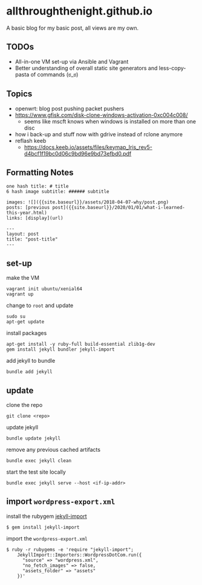 # allthroughthenight.github.io

A basic blog for my basic post, all views are my own.

## TODOs

* All-in-one VM set-up via Ansible and Vagrant
* Better understanding of overall static site generators and less-copy-pasta of commands (ಠ_ಠ)

## Topics

* openwrt: blog post pushing packet pushers
* https://www.gfisk.com/disk-clone-windows-activation-0xc004c008/
  * seems like mscft knows when windows is installed on more than one disc
* how i back-up and stuff now with gdrive instead of rclone anymore
* reflash keeb
  * https://docs.keeb.io/assets/files/keymap_Iris_rev5-d4bcf1f19bc0d06c9bd96e9bd73efbd0.pdf

## Formatting Notes

```
one hash title: # title
6 hash image subtitle: ###### subtitle

images: ![]({{site.baseurl}}/assets/2018-04-07-why/post.png)
posts: [previous post]({{site.baseurl}}/2020/01/01/what-i-learned-this-year.html)
links: [display](url)

---
layout: post
title: "post-title"
---
```

## set-up

make the VM
```
vagrant init ubuntu/xenial64
vagrant up
```

change to `root` and update
```
sudo su
apt-get update
```

install packages
```
apt-get install -y ruby-full build-essential zlib1g-dev
gem install jekyll bundler jekyll-import
```

add jekyll to bundle
```
bundle add jekyll
```

## update

clone the repo
```
git clone <repo>
```

update jekyll
```
bundle update jekyll
```

remove any previous cached artifacts
```
bundle exec jekyll clean
```

start the test site locally
```
bundle exec jekyll serve --host <if-ip-addr>
```

## import `wordpress-export.xml`

install the rubygem [jekyll-import](https://import.jekyllrb.com/docs/installation/)
```
$ gem install jekyll-import
```

import the `wordpress-export.xml`
```
$ ruby -r rubygems -e 'require "jekyll-import";
    JekyllImport::Importers::WordpressDotCom.run({
      "source" => "wordpress.xml",
      "no_fetch_images" => false,
      "assets_folder" => "assets"
    })'
```
